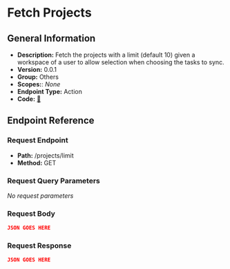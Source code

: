 # Fetch Projects

## General Information

- **Description:** Fetch the projects with a limit (default 10) given a workspace of a user to allow selection when choosing the tasks to sync.
- **Version:** 0.0.1
- **Group:** Others
- **Scopes:**: _None_
- **Endpoint Type:** Action
- **Code:** [🔗](https://github.com/NangoHQ/integration-templates/tree/main/integrations/asana/actions/fetch-projects.ts)

## Endpoint Reference

### Request Endpoint

- **Path:** /projects/limit
- **Method:** GET

### Request Query Parameters

_No request parameters_

### Request Body

```json
JSON GOES HERE
```

### Request Response

```json
JSON GOES HERE
```
